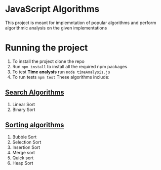 # JavaScript Algorithms

This project is meant for implemntation of popular algorithms and perform algorithmic analysis on the given implementations

# Running the project
1. To install the project clone the repo
2. Run `npm install` to install all the required npm packages
3. To test **Time analysis** run `node timeAnalysis.js`
4. To run tests `npm test`
These algorithms include: 

## [Search Algorithms](https://github.com/sxnjorombe/js-algorithms/blob/master/01_search/1.search.md)

1. Linear Sort
2. Binary Sort

## [Sorting algorithms](https://github.com/sxnjorombe/js-algorithms/blob/master/02_sorting/1.sort.md)

1. Bubble Sort
2. Selection Sort
3. Insertion Sort
4. Merge sort
5. Quick sort
6. Heap Sort

